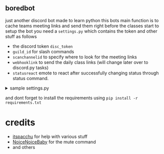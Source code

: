 ## boredbot
just another discord bot made to learn python
this bots main function is to cache teams meeting links and send them right before the classes start
to setup the bot you need a `settings.py` which contains the token and other stuff as follows
* the discord token `disc_token`
* `guild_id` for slash commands
* `scanchannelid` to specify where to look for the meeting links
* `webhooklink` to send the daily class links (will change later over to discord.py tasks)
* `statusreact` emote to react after successfully changing status through status command.
<details>
<summary>sample settings.py</summary>

```py
vardb = {
    "status_react":  "👌",
    "webhooklink": "https://discord.com/api/webhooks/XXXXXXXXXXXXXXXX/XXXXXXXXXX",
    "prefix": ".",
    "disc_token": "xxxxxxxxxxxxxxxxxxx",
    "guildid": 1234567890,
    "scanchannelid": "1234567890",
}
```

</details>

and dont forget to install the requirements using `pip install -r requirements.txt`

# credits
* [itspacchu](https://github.com/itspacchu) for help with various stuff
* [NoiceNoiceBaby](https://github.com/NoiceNoiceBaby) for the mute command
* and others
